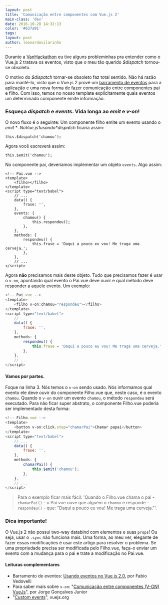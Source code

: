 ```yaml
---
layout: post
title: 'Comunicação entre componentes com Vue.js 2'
main-class: 'dev'
date: 2016-10-28 14:32:13 
color: '#637a91'
tags: 
layout: post
author: leonardovilarinho
---
```


Durante a [VanHackathon](https://www.vanhack.com/hackathon) eu tive alguns probleminhas pra entender como o Vue.js 2 tratava os eventos, visto que o meu tão querido *$dispatch* tornou-se obsoleto.

O motivo do *$dispatch* tornar-se obsoleto faz total sentido. Não há razão para mantê-lo, visto que o Vue.js 2 provê um [barramento de eventos](http://www.vuejs-brasil.com.br/usando-eventos-no-vue-js-2/) para a aplicação e uma nova forma de fazer comunicação entre componentes pai e filho. Com isso, temos no nosso template explicitamente quais eventos um determinado componente emite informação. 

### Esqueça *dispatch* e *events*. Vida longa ao *emit* e *v-on*!

O novo fluxo é o seguinte: Um componente filho emite um evento usando o *$emit*. No Vue.js 1 usando *$dispatch* ficaria assim:

```
this.$dispatch('chamou');
```

Agora você escreverá assim:
```
this.$emit('chamou');
```

No componente pai, deveríamos implementar um objeto `events`. Algo assim:
```
<!-- Pai.vue -->
<template>
    <filho></filho>
</template>
<script type="text/babel">
    // ...
    data() {
        frase: '',
    },
    events: {
        chamou() {
            this.respondeu();
        },
    },
    methods: {
        respondeu() {
            this.frase = 'Daqui a pouco eu vou! Me traga uma cerveja.';
        },
    },
    // ...
</script>
```

Agora **não** precisamos mais deste objeto. Tudo que precisamos fazer é usar o `v-on`, apontando qual evento o Pai.vue deve ouvir e qual método deve responder a aquele evento. Um exemplo:

```javascript
<!-- Pai.vue -->
<template>
    <filho v-on:chamou="respondeu"></filho>
</template>
<script type="text/babel">
    // ...
    data() {
        frase: '',
    },
    methods: {
        respondeu() {
            this.frase = 'Daqui a pouco eu vou! Me traga uma cerveja.';
        },
    },
    // ...
</script>
```

#### Vamos por partes.

Foque na linha 3. Nós temos o `v-on` sendo usado. Nós informamos qual evento ele deve ouvir do componente Filho.vue que, neste caso, é o evento `chamou`. Quando o `v-on` ouvir um evento `chamou`, o método `respondeu` será executado. Para não ficar super abstrato, o componente Filho.vue poderia ser implementado desta forma:

```javascript
<!-- Filho.vue -->
<template>
    <button v-on:click.stop="chamarPai">Chamar papai</button>
</template>
<script type="text/babel">
    // ...
    data() {
        frase: '',
    },
    methods: {
        chamarPai() {
            this.$emit('chamou');
        },
    },
    // ...
</script>
```

> Para o exemplo ficar mais fácil: 'Quando o Filho.vue chama o pai - `chamarPai()` - o Pai.vue ouve que alguém o `chamou` e responde - `respondeu()` - que: "Daqui a pouco eu vou! Me traga uma cerveja."'.

### Dica importante!

O Vue.js 2 não possui two-way databind com elementos e suas `props`! Ou seja, usar o `.sync` não funciona mais. Uma forma, ao meu ver, elegante de fazer essas modificações é usar este artigo para resolver o problema. Se uma propriedade precisa ser modificada pelo Filho.vue, faça-o enviar um evento com a mudança para o pai e trate a modificação no Pai.vue.


#### Leituras complementares

* Barramento de eventos: [Usando eventos no Vue.js 2.0](http://www.vuejs-brasil.com.br/usando-eventos-no-vue-js-2/), por Fabio Vedovelli
* Para saber mais sobre `v-on`: "[Comunicação entre componentes (V-ON) VueJs](http://www.vuejs-brasil.com.br/comunicacao-entre-componentes-via-eventos-vuejs-1-0/)", por Jorge Gonçalves Junior
* "[Custom events](http://vuejs.org/guide/components.html#Custom-Events)", vuejs.org
